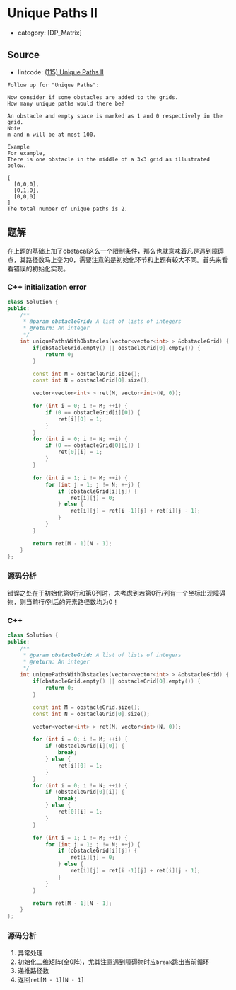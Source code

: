 # Unique Paths II

- category: [DP_Matrix]

## Source

- lintcode: [(115) Unique Paths II](http://www.lintcode.com/en/problem/unique-paths-ii/)

```
Follow up for "Unique Paths":

Now consider if some obstacles are added to the grids.
How many unique paths would there be?

An obstacle and empty space is marked as 1 and 0 respectively in the grid.
Note
m and n will be at most 100.

Example
For example,
There is one obstacle in the middle of a 3x3 grid as illustrated below.

[
  [0,0,0],
  [0,1,0],
  [0,0,0]
]
The total number of unique paths is 2.
```

## 题解

在上题的基础上加了obstacal这么一个限制条件，那么也就意味着凡是遇到障碍点，其路径数马上变为0，需要注意的是初始化环节和上题有较大不同。首先来看看错误的初始化实现。

### C++ initialization error

```c++
class Solution {
public:
    /**
     * @param obstacleGrid: A list of lists of integers
     * @return: An integer
     */
    int uniquePathsWithObstacles(vector<vector<int> > &obstacleGrid) {
        if(obstacleGrid.empty() || obstacleGrid[0].empty()) {
            return 0;
        }

        const int M = obstacleGrid.size();
        const int N = obstacleGrid[0].size();

        vector<vector<int> > ret(M, vector<int>(N, 0));

        for (int i = 0; i != M; ++i) {
            if (0 == obstacleGrid[i][0]) {
                ret[i][0] = 1;
            }
        }
        for (int i = 0; i != N; ++i) {
            if (0 == obstacleGrid[0][i]) {
                ret[0][i] = 1;
            }
        }

        for (int i = 1; i != M; ++i) {
            for (int j = 1; j != N; ++j) {
                if (obstacleGrid[i][j]) {
                    ret[i][j] = 0;
                } else {
                    ret[i][j] = ret[i -1][j] + ret[i][j - 1];
                }
            }
        }

        return ret[M - 1][N - 1];
    }
};
```

### 源码分析

错误之处在于初始化第0行和第0列时，未考虑到若第0行/列有一个坐标出现障碍物，则当前行/列后的元素路径数均为0！

### C++

```c++
class Solution {
public:
    /**
     * @param obstacleGrid: A list of lists of integers
     * @return: An integer
     */
    int uniquePathsWithObstacles(vector<vector<int> > &obstacleGrid) {
        if(obstacleGrid.empty() || obstacleGrid[0].empty()) {
            return 0;
        }

        const int M = obstacleGrid.size();
        const int N = obstacleGrid[0].size();

        vector<vector<int> > ret(M, vector<int>(N, 0));

        for (int i = 0; i != M; ++i) {
            if (obstacleGrid[i][0]) {
                break;
            } else {
                ret[i][0] = 1;
            }
        }
        for (int i = 0; i != N; ++i) {
            if (obstacleGrid[0][i]) {
                break;
            } else {
                ret[0][i] = 1;
            }
        }

        for (int i = 1; i != M; ++i) {
            for (int j = 1; j != N; ++j) {
                if (obstacleGrid[i][j]) {
                    ret[i][j] = 0;
                } else {
                    ret[i][j] = ret[i -1][j] + ret[i][j - 1];
                }
            }
        }

        return ret[M - 1][N - 1];
    }
};
```

### 源码分析

1. 异常处理
2. 初始化二维矩阵(全0阵)，尤其注意遇到障碍物时应`break`跳出当前循环
3. 递推路径数
4. 返回`ret[M - 1][N - 1]`
